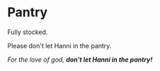 Pantry
======

Fully stocked.

Please don't let Hanni in the pantry.

<i>For the love of god, <b>don't let Hanni in the pantry!</b></i>
